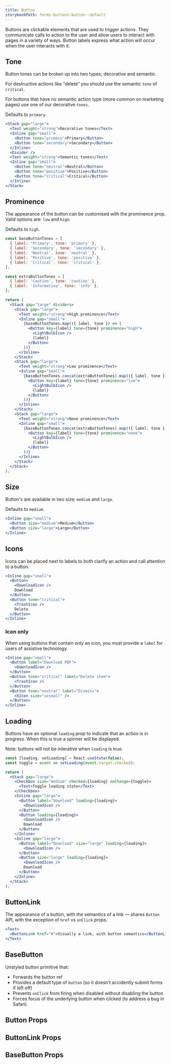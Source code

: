 ```yaml
---
title: Button
storybookPath: forms-buttons-button--default
---
```


Buttons are clickable elements that are used to trigger actions. They
communicate calls to action to the user and allow users to interact with pages
in a variety of ways. Button labels express what action will occur when the user
interacts with it.

## Tone

Button tones can be broken up into two types; decorative and semantic.

For destructive actions like “delete” you should use the semantic `tone` of
`critical`.

For buttons that have no semantic action type (more common on marketing pages)
use one of our decorative `tones`.

Defaults to `primary`.

```jsx live
<Stack gap="large">
  <Text weight="strong">Decorative tones</Text>
  <Inline gap="small">
    <Button tone="primary">Primary</Button>
    <Button tone="secondary">Secondary</Button>
  </Inline>
  <Divider />
  <Text weight="strong">Semantic tones</Text>
  <Inline gap="small">
    <Button tone="neutral">Neutral</Button>
    <Button tone="positive">Positive</Button>
    <Button tone="critical">Critical</Button>
  </Inline>
</Stack>
```

## Prominence

The appearance of the button can be customised with the prominence prop. Valid
options are: `low` and `high`.

Defaults to `high`.

```jsx live
const baseButtonTones = [
  { label: 'Primary', tone: 'primary' },
  { label: 'Secondary', tone: 'secondary' },
  { label: 'Neutral', tone: 'neutral' },
  { label: 'Positive', tone: 'positive' },
  { label: 'Critical', tone: 'critical' },
];

const extraButtonTones = [
  { label: 'Caution', tone: 'caution' },
  { label: 'Informative', tone: 'info' },
];

return (
  <Stack gap="large" dividers>
    <Stack gap="large">
      <Text weight="strong">High prominence</Text>
      <Inline gap="small">
        {baseButtonTones.map(({ label, tone }) => (
          <Button key={label} tone={tone} prominence="high">
            <LightBulbIcon />
            {label}
          </Button>
        ))}
      </Inline>
    </Stack>
    <Stack gap="large">
      <Text weight="strong">Low prominence</Text>
      <Inline gap="small">
        {baseButtonTones.concat(extraButtonTones).map(({ label, tone }) => (
          <Button key={label} tone={tone} prominence="low">
            <LightBulbIcon />
            {label}
          </Button>
        ))}
      </Inline>
    </Stack>
    <Stack gap="large">
      <Text weight="strong">None prominence</Text>
      <Inline gap="small">
        {baseButtonTones.concat(extraButtonTones).map(({ label, tone }) => (
          <Button key={label} tone={tone} prominence="none">
            <LightBulbIcon />
            {label}
          </Button>
        ))}
      </Inline>
    </Stack>
  </Stack>
);
```

## Size

Button's are available in two size: `medium` and `large`.

Defaults to `medium`.

```jsx live
<Inline gap="small">
  <Button size="medium">Medium</Button>
  <Button size="large">Large</Button>
</Inline>
```

## Icons

Icons can be placed next to labels to both clarify an action and call attention
to a button.

```jsx live
<Inline gap="small">
  <Button>
    <DownloadIcon />
    Download
  </Button>
  <Button tone="critical">
    <TrashIcon />
    Delete
  </Button>
</Inline>
```

### Icon only

When using buttons that contain only an icon, you must provide a `label` for
users of assistive technology.

```jsx live
<Inline gap="small">
  <Button label="Download PDF">
    <DownloadIcon />
  </Button>
  <Button tone="critical" label="Delete item">
    <TrashIcon />
  </Button>
  <Button tone="neutral" label="Dismiss">
    <XIcon size="xxsmall" />
  </Button>
</Inline>
```

## Loading

Buttons have an optional `loading` prop to indicate that an action is in
progress. When this is true a spinner will be displayed.

Note: buttons will not be interative when `loading` is true.

```jsx live
const [loading, setLoading] = React.useState(false);
const toggle = event => setLoading(event.target.checked);

return (
  <Stack gap="large">
    <Checkbox size="medium" checked={loading} onChange={toggle}>
      <Text>Toggle loading state</Text>
    </Checkbox>
    <Inline gap="large">
      <Button label="Download" loading={loading}>
        <DownloadIcon />
      </Button>
      <Button loading={loading}>
        <DownloadIcon />
        Download
      </Button>
    </Inline>
    <Inline gap="large">
      <Button label="Download" size="large" loading={loading}>
        <DownloadIcon />
      </Button>
      <Button size="large" loading={loading}>
        <DownloadIcon />
        Download
      </Button>
    </Inline>
  </Stack>
);
```

## ButtonLink

The appearance of a button, with the semantics of a link — shares `Button` API,
with the exception of `href` vs `onClick` props.

```jsx live
<Text>
  <ButtonLink href="#">Visually a link, with button semantics</ButtonLink>
</Text>
```

## BaseButton

Unstyled button primitive that:

- Forwards the button ref
- Provides a default type of `button` (so it doesn't accidently submit forms if
  left off)
- Prevents `onClick` from firing when disabled without disabling the button
- Forces focus of the underlying button when clicked (to address a bug in
  Safari)

## Button Props

<PropsTable displayName="Button" />

## ButtonLink Props

<PropsTable displayName="ButtonLink" />

## BaseButton Props

<PropsTable displayName="BaseButton" />
